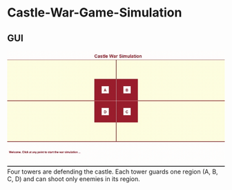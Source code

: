 # Castle-War-Game-Simulation
## GUI
![](https://github.com/AlyNasr/Castle-War-Game-Simulation/blob/main/simulation.gif)  
Four towers are defending the castle. Each tower guards one region (A, B, C, D) and can shoot only enemies in its region.
